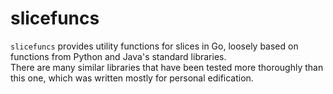 # slicefuncs
`slicefuncs` provides utility functions for slices in Go, loosely based on functions from Python and Java's standard libraries.
\
There are many similar libraries that have been tested more thoroughly than this one, which was written mostly for personal edification.

